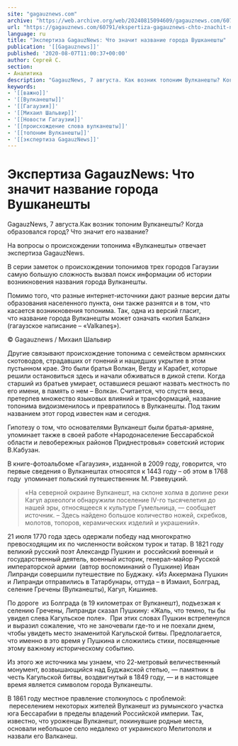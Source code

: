 ```yaml
---
site: "gagauznews.com"
archive: "https://web.archive.org/web/20240815094609/gagauznews.com/60791/ekspertiza-gagauznews-chto-znachit-nazvanie-goroda-vushkaneshty.html"
url: "https://gagauznews.com/60791/ekspertiza-gagauznews-chto-znachit-nazvanie-goroda-vushkaneshty.html"
language: ru
title: "Экспертиза GagauzNews: Что значит название города Вушканешты"
publication: '[[Gagauznews]]'
published: '2020-08-07T11:00:37+00:00'
author: Сергей С.
section:
- Аналитика
description: "GagauzNews, 7 августа. Как возник топоним Вулканешты? Когда образовался город? Что значит его название? На вопросы о происхождении топонима «Вулканешты» отвечает экспертиза GagauzNews. В серии заметок о происхождении топонимов трех городов Гагаузии самую большую сложность вызвал поиск информации об истории возникновения названия города Вулканешты. Помимо того, что разные интернет-источники дают разные версии даты образования населенного пункта, они также разнятся и в том, что касается возникновения топонима. Так, одна из версий гласит, что название города Вулканешты может означать «копия Балкан» (гагаузское написание – «Valkaneş»). Другие связывают происхождение топонима с семейством армянских скотоводов, страдавших от гонений и нашедших укрытие в этом пустынном крае. Это […]"
keywords:
- '[[важно]]'
- '[[Вулканешты]]'
- '[[Гагаузия]]'
- '[[Михаил Шальвир]]'
- '[[Новости Гагаузии]]'
- '[[происхождение слова вулканешты]]'
- '[[топоним Вулканешты]]'
- '[[экспертиза GagauzNews]]'
---
```


# Экспертиза GagauzNews: Что значит название города Вушканешты

GagauzNews, 7 августа.Как возник топоним Вулканешты? Когда образовался город? Что значит его название?

На вопросы о происхождении топонима «Вулканешты» отвечает экспертиза GagauzNews.

В серии заметок о происхождении топонимов трех городов Гагаузии самую большую сложность вызвал поиск информации об истории возникновения названия города Вулканешты.

Помимо того, что разные интернет-источники дают разные версии даты образования населенного пункта, они также разнятся и в том, что касается возникновения топонима. Так, одна из версий гласит, что название города Вулканешты может означать «копия Балкан» (гагаузское написание – «Valkaneş»).

© Gagauznews / Михаил Шальвир

Другие связывают происхождение топонима с семейством армянских скотоводов, страдавших от гонений и нашедших укрытие в этом пустынном крае. Это были братья Волкан, Ветду и Карабет, которые решили остановиться здесь и начали обживаться в дикой степи. Когда старший из братьев умирает, оставшиеся решают назвать местность по его имени, в память о нем – Волкан. Считается, что спустя века, претерпев множество языковых влияний и трансформаций, название топонима видоизменилось и превратилось в Вулканешты. Под таким названием этот город известен нам и сегодня.

Гипотезу о том, что основателями Вулканешт были братья-армяне, упоминает также в своей работе «Народонаселение Бессарабской области и левобережных районов Приднестровья» советский историк В.Кабузан.

В книге-фотоальбоме «Гагаузия», изданной в 2009 году, говорится, что первые сведения о Вулканештах относятся к 1443 году – об этом в 1768 году  упоминает польский путешественник М. Рзвевуцкий.

> «На северной окраине Вулканешт, на склоне холма в долине реки Кагул археологи обнаружили поселение IV-го тысячелетия до нашей эры, относящееся к культуре Гумельница, — сообщает источник. – Здесь найдено большое количество ножей, скребков, молотов, топоров, керамических изделий и украшений».

21 июля 1770 года здесь одержали победу над многократно превосходящим их по численности войском турок и татар. В 1821 году великий русский поэт Александр Пушкин и  российский военный и государственный деятель, военный историк, генерал-майор Русской императорской армии  (автор воспоминаний о Пушкине) Иван Липранди совершили путешествие по Буджаку. «Из Аккермана Пушкин и Липранди отправились в Татарбунары, оттуда – в Измаил, Болград, селение Гречены (Вулканешты), Кагул, Кишинев.

По дороге  из Болграда (в 19 километрах от Вулканешт), подъезжая к селению Гречены, Липранди сказал Пушкину: «Жаль, что темно, ты бы увидел слева Кагульское поле».  При этих словах Пушкин встрепенулся и выразил сожаление, что не заночевали где-то и не поехали днем, чтобы увидеть место знаменитой Кагульской битвы. Предполагается, что именно в это время у Пушкина и сложились стихи, посвященные этому важному историческому событию.

Из этого же источника мы узнаем, что 22-метровый величественный монумент, возвышающийся над Буджакской степью, — памятник в честь Кагульской битвы, воздвигнутый в 1849 году, — и в настоящее время является символом города Вулканешты.

В 1861 году местное правление столкнулось с проблемой:  переселением некоторых жителей Вулканешт из румынского участка юга Бессарабии в пределы владений Российской империи. Так, известно, что уроженцы Вулканешт, покинувшие родные места, основали небольшое село недалеко от украинского Мелитополя и назвали его Валканеш.
